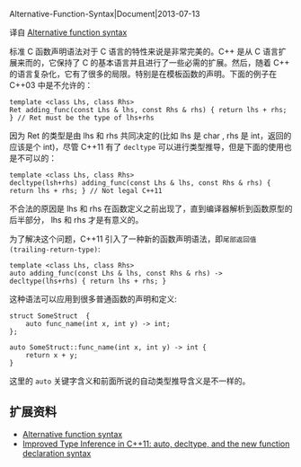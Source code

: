 Alternative-Function-Syntax|Document|2013-07-13

译自 [Alternative function syntax](https://en.wikipedia.org/wiki/C%2B%2B11#Alternative_function_syntax)


标准 C 函数声明语法对于 C 语言的特性来说是非常完美的。C++ 是从 C 语言扩展来而的，它保持了 C 的基本语言并且进行了一些必需的扩展。然后，随着 C++ 的语言复杂化，它有了很多的局限。特别是在模板函数的声明。下面的例子在 C++03 中是不允许的：

    template <class Lhs, class Rhs>
    Ret adding_func(const Lhs & lhs, const Rhs & rhs) { return lhs + rhs; } // Ret must be the type of lhs+rhs

因为 Ret 的类型是由 lhs 和 rhs 共同决定的(比如 lhs 是 char , rhs 是 int，返回的应该是个 int)，尽管 C++11 有了 `decltype` 可以进行类型推导，但是下面的使用也是不可以的：

    template <class Lhs, class Rhs>
    decltype(lsh+rhs) adding_func(const Lhs & lhs, const Rhs & rhs) { return lhs + rhs; } // Not legal C++11

不合法的原因是 lhs 和 rhs 在函数定义之前出现了，直到编译器解析到函数原型的后半部分， lhs 和 rhs 才是有意义的。

为了解决这个问题，C++11 引入了一种新的函数声明语法，即`尾部返回值(trailing-return-type)`:

    template <class Lhs, class Rhs>
    auto adding_func(const Lhs & lhs, const Rhs & rhs) -> decltype(lhs+rhs) { return lhs + rhs; }

这种语法可以应用到很多普通函数的声明和定义:

    struct SomeStruct  {
        auto func_name(int x, int y) -> int;
    };
     
    auto SomeStruct::func_name(int x, int y) -> int {
        return x + y;
    }

这里的 `auto` 关键字含义和前面所说的自动类型推导含义是不一样的。

## 扩展资料 ##

+ [Alternative function syntax](https://en.wikipedia.org/wiki/C%2B%2B11#Alternative_function_syntax)
+ [Improved Type Inference in C++11: auto, decltype, and the new function declaration syntax](http://www.cprogramming.com/c++11/c++11-auto-decltype-return-value-after-function.html)

